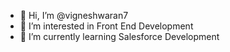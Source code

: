 - 👋 Hi, I’m @vigneshwaran7
- 👀 I’m interested in Front End Development 
- 🌱 I’m currently learning Salesforce Development

<!---
vigneshwaran7/vigneshwaran7 is a ✨ special ✨ repository because its `README.md` (this file) appears on your GitHub profile.
You can click the Preview link to take a look at your changes.
--->
